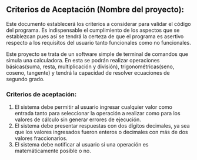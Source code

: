 ## Criterios de Aceptación (Nombre del proyecto):

Este documento establecerá los criterios a considerar para validar el código del programa. Es indispensable el cumplimiento de los aspectos que se establezcan pues así se tendrá la certeza de que el programa es asertivo respecto a los requisitos del usuario tanto funcionales como no funcionales. 

Este proyecto se trata de un software simple de terminal de comandos que simula una calculadora. En esta se podrán realizar operaciones básicas(suma, resta, multiplicación y división), trigonométricas(seno, coseno, tangente) y tendrá la capacidad de resolver ecuaciones de segundo grado. 

### Criterios de aceptación:

1. El sistema debe permitir al usuario ingresar cualquier valor como entrada tanto para seleccionar la operación a realizar como para los valores de cálculo sin generar errores de ejecución. 
2. El sistema debe presentar respuestas con dos dígitos decimales, ya sea que los valores ingresados fueron enteros o decimales con más de dos valores fraccionarios. 
3. El sistema debe notificar al usuario si una operación es matemáticamente posible o no.